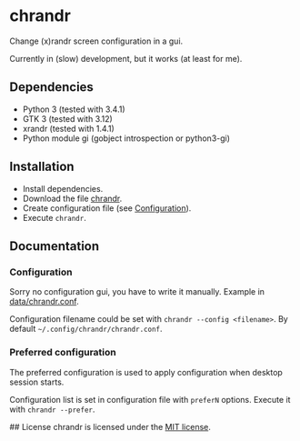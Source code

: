 # chrandr
Change (x)randr screen configuration in a gui.

Currently in (slow) development, but it works (at least for me).

## Dependencies
- Python 3 (tested with 3.4.1)
- GTK 3 (tested with 3.12)
- xrandr (tested with 1.4.1)
- Python module gi (gobject introspection or python3-gi)

## Installation
- Install dependencies.
- Download the file [chrandr](chrandr).
- Create configuration file (see [Configuration](#Configuration)).
- Execute `chrandr`.

## Documentation

### Configuration
Sorry no configuration gui, you have to write it manually.
Example in [data/chrandr.conf](data/chrandr.conf).

Configuration filename could be set with `chrandr --config <filename>`.
By default `~/.config/chrandr/chrandr.conf`.

### Preferred configuration
The preferred configuration is used to apply configuration when desktop session starts.

Configuration list is set in configuration file with `preferN` options.
Execute it with `chrandr --prefer`.

## License
chrandr is licensed under the [MIT license](LICENSE).

